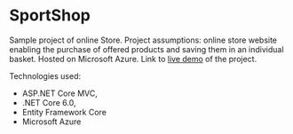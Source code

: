 # SportShop
Sample project of online Store. 
Project assumptions: online store website enabling the purchase of offered products and saving them in an individual basket.
Hosted on Microsoft Azure. Link to [live demo](https://shop-sample.azurewebsites.net) of the project.

Technologies used:
- ASP.NET Core MVC,
- .NET Core 6.0,
- Entity Framework Core
- Microsoft Azure

